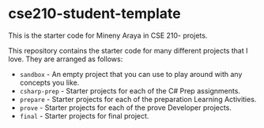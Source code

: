 # cse210-student-template
This is the starter code for Mineny Araya in CSE 210- projets.

This repository contains the starter code for many different projects that I love. They are arranged as follows:

* `sandbox` - An empty project that you can use to play around with any concepts you like.
* `csharp-prep` - Starter projects for each of the C# Prep assignments.
* `prepare` - Starter projects for each of the preparation Learning Activities.
* `prove` - Starter projects for each of the prove Developer projects.
* `final` - Starter projects for final project.
